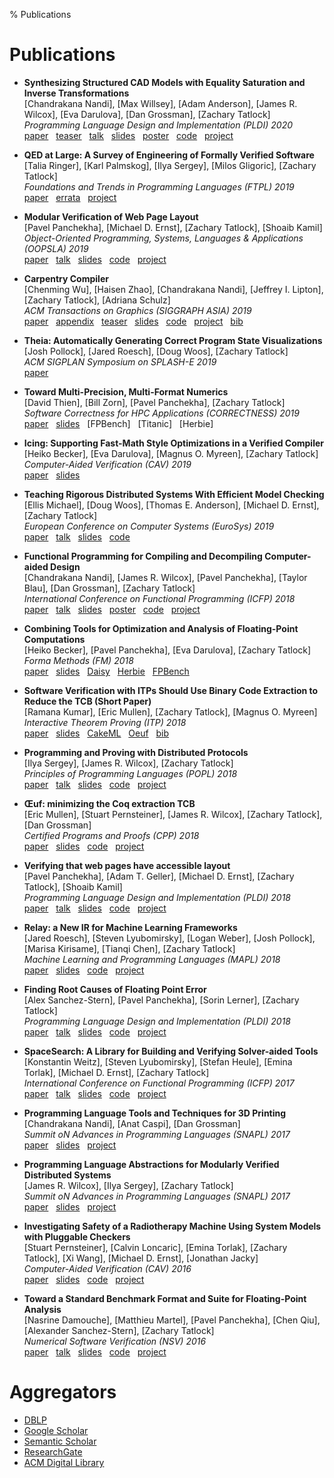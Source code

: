 % Publications

# Publications

- **Synthesizing Structured CAD Models with Equality Saturation and Inverse Transformations** <br>
  [Chandrakana Nandi], [Max Willsey], [Adam Anderson], [James R. Wilcox], [Eva Darulova], [Dan Grossman], [Zachary Tatlock] <br>
  *Programming Language Design and Implementation (PLDI) 2020* <br>
  [paper](pubs/2020-pldi-szalinski-cad-eqsat.pdf) &nbsp;
  [teaser](https://youtu.be/dnIWBnpZqSo?list=PLyrlk8Xaylp5mvxARtX5ncjy9p4X_Ajwd&t=139) &nbsp;
  [talk](https://www.youtube.com/watch?v=2KA602M8t7c) &nbsp;
  [slides](pubs/2020-pldi-szalinski-cad-eqsat-slides.pdf) &nbsp;
  [poster](pubs/2020-pldi-szalinski-cad-eqsat-poster.png) &nbsp;
  [code](https://github.com/uwplse/szalinski/) &nbsp;
  [project](http://incarnate.uwplse.org/) &nbsp;

- **QED at Large: A Survey of Engineering of Formally Verified Software** <br>
  [Talia Ringer], [Karl Palmskog], [Ilya Sergey], [Milos Gligoric], [Zachary Tatlock] <br>
  *Foundations and Trends in Programming Languages (FTPL) 2019* <br>
  [paper](pubs/2019-ftpl-qed-at-large.pdf) &nbsp;
  [errata](https://proofengineering.org/qed_errata.html) &nbsp;
  [project](https://proofengineering.org/) &nbsp;

- **Modular Verification of Web Page Layout** <br>
  [Pavel Panchekha], [Michael D. Ernst], [Zachary Tatlock], [Shoaib Kamil] <br>
  *Object-Oriented Programming, Systems, Languages & Applications (OOPSLA) 2019* <br>
  [paper](pubs/2019-oopsla-troika-modular-layout-verification.pdf) &nbsp;
  [talk](https://www.youtube.com/watch?v=4nFuMh5y9F8) &nbsp;
  [slides](pubs/2019-oopsla-troika-modular-layout-verification-slides.pdf) &nbsp;
  [code](https://github.com/uwplse/cassius/) &nbsp;
  [project](https://cassius.uwplse.org/) &nbsp;

- **Carpentry Compiler** <br>
  [Chenming Wu], [Haisen Zhao], [Chandrakana Nandi], [Jeffrey I. Lipton], [Zachary Tatlock], [Adriana Schulz] <br>
  *ACM Transactions on Graphics (SIGGRAPH ASIA) 2019* <br>
  [paper](pubs/2019-siga-carpentry-compiler.pdf) &nbsp;
  [appendix](pubs/2019-siga-carpentry-compiler-appendix.pdf) &nbsp;
  [teaser](https://www.youtube.com/watch?v=yaXKP7lv-CI) &nbsp;
  [slides](pubs/2019-siga-carpentry-compiler-slides.pptx) &nbsp;
  [code](https://github.com/helm-compiler) &nbsp;
  [project](https://grail.cs.washington.edu/projects/carpentrycompiler/) &nbsp;
  [bib](pubs/2019-siga-carpentry-compiler.bib) &nbsp;

- **Theia: Automatically Generating Correct Program State Visualizations** <br>
  [Josh Pollock], [Jared Roesch], [Doug Woos], [Zachary Tatlock] <br>
  *ACM SIGPLAN Symposium on SPLASH-E 2019* <br>
  [paper](pubs/2019-splashe-theia-psv-viz.pdf) &nbsp;

- **Toward Multi-Precision, Multi-Format Numerics** <br>
  [David Thien], [Bill Zorn], [Pavel Panchekha], [Zachary Tatlock] <br>
  *Software Correctness for HPC Applications (CORRECTNESS) 2019* <br>
  [paper](pubs/2019-correctness-mpmf.pdf) &nbsp;
  [slides](pubs/2019-correctness-mpmf-slides.pdf) &nbsp;
  [FPBench] &nbsp;
  [Titanic] &nbsp;
  [Herbie] &nbsp;

- **Icing: Supporting Fast-Math Style Optimizations in a Verified Compiler** <br>
  [Heiko Becker], [Eva Darulova], [Magnus O. Myreen], [Zachary Tatlock] <br>
  *Computer-Aided Verification (CAV) 2019* <br>
  [paper](pubs/2019-cav-icing-verified-fastmath.pdf) &nbsp;
  [slides](pubs/2019-cav-icing-verified-fastmath-slides.pdf) &nbsp;

- **Teaching Rigorous Distributed Systems With Efficient Model Checking** <br>
  [Ellis Michael], [Doug Woos], [Thomas E. Anderson], [Michael D. Ernst], [Zachary Tatlock] <br>
  *European Conference on Computer Systems (EuroSys) 2019* <br>
  [paper](pubs/2019-eurosys-dslabs.pdf) &nbsp;
  [talk](https://youtu.be/zip-v2aR2WM?t=2693) &nbsp;
  [slides](pubs/2019-eurosys-dslabs-slides.pdf) &nbsp;
  [code](https://github.com/emichael/dslabs) &nbsp;

- **Functional Programming for Compiling and Decompiling Computer-aided Design** <br>
  [Chandrakana Nandi], [James R. Wilcox], [Pavel Panchekha], [Taylor Blau], [Dan Grossman], [Zachary Tatlock] <br>
  *International Conference on Functional Programming (ICFP) 2018* <br>
  [paper](pubs/2018-icfp-reincarnate-cad-decompiler.pdf) &nbsp;
  [talk](https://www.youtube.com/watch?v=u3H70i4AUKs) &nbsp;
  [slides](pubs/2018-icfp-reincarnate-cad-decompiler-slides.pdf) &nbsp;
  [poster](pubs/2018-icfp-reincarnate-cad-decompiler-poster.pdf) &nbsp;
  [code](https://github.com/uwplse/szalinski) &nbsp;
  [project](http://reincarnate.uwplse.org) &nbsp;

- **Combining Tools for Optimization and Analysis of Floating-Point Computations** <br>
  [Heiko Becker], [Pavel Panchekha], [Eva Darulova], [Zachary Tatlock] <br>
  *Forma Methods (FM) 2018* <br>
  [paper](pubs/2018-fm-combining-fp-tools.pdf) &nbsp;
  [slides](pubs/2018-fm-combining-fp-tools-slides.pdf) &nbsp;
  [Daisy](https://github.com/malyzajko/daisy) &nbsp;
  [Herbie](http://herbie.uwplse.org/) &nbsp;
  [FPBench](http://fpbench.org/) &nbsp;

- **Software Verification with ITPs Should Use Binary Code Extraction to Reduce the TCB (Short Paper)** <br>
  [Ramana Kumar], [Eric Mullen], [Zachary Tatlock], [Magnus O. Myreen] <br>
  *Interactive Theorem Proving (ITP) 2018* <br>
  [paper](pubs/2018-itp-binary-code-extraction.pdf) &nbsp;
  [slides](https://easychair.org/smart-slide/slide/pCvQ#) &nbsp;
  [CakeML](https://cakeml.org/) &nbsp;
  [Oeuf](http://oeuf.uwplse.org/) &nbsp;
  [bib](pubs/2018-itp-binary-code-extraction.bib) &nbsp;

- **Programming and Proving with Distributed Protocols** <br>
  [Ilya Sergey], [James R. Wilcox], [Zachary Tatlock] <br>
  *Principles of Programming Languages (POPL) 2018* <br>
  [paper](pubs/2018-popl-disel.pdf) &nbsp;
  [talk](https://www.youtube.com/watch?v=zuuBEXhM4tU) &nbsp;
  [slides](pubs/2018-popl-disel-slides.pdf) &nbsp;
  [code](https://github.com/DistributedComponents/disel) &nbsp;
  [project](https://distributedcomponents.net/) &nbsp;

- **Œuf: minimizing the Coq extraction TCB** <br>
  [Eric Mullen], [Stuart Pernsteiner], [James R. Wilcox], [Zachary Tatlock], [Dan Grossman] <br>
  *Certified Programs and Proofs (CPP) 2018* <br>
  [paper](pubs/2018-cpp-oeuf-coq-compiler.pdf) &nbsp;
  [slides](pubs/2018-cpp-oeuf-coq-compiler-slides.pdf) &nbsp;
  [code](https://github.com/uwplse/oeuf) &nbsp;
  [project](http://oeuf.uwplse.org/) &nbsp;

- **Verifying that web pages have accessible layout** <br>
  [Pavel Panchekha], [Adam T. Geller], [Michael D. Ernst], [Zachary Tatlock], [Shoaib Kamil] <br>
  *Programming Language Design and Implementation (PLDI) 2018* <br>
  [paper](pubs/2018-pldi-vizassert-web-layout.pdf) &nbsp;
  [talk](https://www.youtube.com/watch?v=07efSFKC8XY) &nbsp;
  [slides](pubs/2018-pldi-vizassert-web-layout-slides.pdf) &nbsp;
  [code](https://github.com/uwplse/cassius/) &nbsp;
  [project](https://cassius.uwplse.org/) &nbsp;

- **Relay: a New IR for Machine Learning Frameworks** <br>
  [Jared Roesch], [Steven Lyubomirsky], [Logan Weber], [Josh Pollock], [Marisa Kirisame], [Tianqi Chen], [Zachary Tatlock] <br>
  *Machine Learning and Programming Languages (MAPL) 2018* <br>
  [paper](pubs/2018-mapl-relay-ir.pdf) &nbsp;
  [slides](pubs/2018-mapl-relay-ir-slides.pdf) &nbsp;
  [code](https://github.com/apache/incubator-tvm/issues/1673) &nbsp;
  [project](https://sampl.cs.washington.edu/projects/relay.html) &nbsp;

- **Finding Root Causes of Floating Point Error** <br>
  [Alex Sanchez-Stern], [Pavel Panchekha], [Sorin Lerner], [Zachary Tatlock] <br>
  *Programming Language Design and Implementation (PLDI) 2018* <br>
  [paper](pubs/2018-pldi-herbgrind-fp-error.pdf) &nbsp;
  [talk](https://www.youtube.com/watch?v=bFL6PaPrz8Y) &nbsp;
  [slides](http://herbgrind.ucsd.edu/pldi18-talk/) &nbsp;
  [code](https://github.com/uwplse/herbgrind) &nbsp;
  [project](http://herbgrind.ucsd.edu/) &nbsp;

- **SpaceSearch: A Library for Building and Verifying Solver-aided Tools** <br>
  [Konstantin Weitz], [Steven Lyubomirsky], [Stefan Heule], [Emina Torlak], [Michael D. Ernst], [Zachary Tatlock] <br>
  *International Conference on Functional Programming (ICFP) 2017* <br>
  [paper](pubs/2017-icfp-spacesearch-verifying-solver-aided-tools.pdf) &nbsp;
  [talk](https://www.youtube.com/watch?v=dCx_E2SqcWE) &nbsp;
  [slides](pubs/2017-icfp-spacesearch-verifying-solver-aided-tools-slides.pdf) &nbsp;
  [code](https://github.com/uwplse/bagpipe) &nbsp;
  [project](http://bagpipe.uwplse.org/bagpipe/) &nbsp;

- **Programming Language Tools and Techniques for 3D Printing** <br>
  [Chandrakana Nandi], [Anat Caspi], [Dan Grossman] <br>
  *Summit oN Advances in Programming Languages (SNAPL) 2017* <br>
  [paper](pubs/2017-snapl-incarnate-pl-for-3d-printing.pdf) &nbsp;
  [slides](pubs/2017-snapl-incarnate-pl-for-3d-printing-slides.pdf) &nbsp;
  [project](http://incarnate.uwplse.org/) &nbsp;

- **Programming Language Abstractions for Modularly Verified Distributed Systems** <br>
  [James R. Wilcox], [Ilya Sergey], [Zachary Tatlock] <br>
  *Summit oN Advances in Programming Languages (SNAPL) 2017* <br>
  [paper](pubs/2017-snapl-disel-pl-for-distributed-systems.pdf) &nbsp;
  [slides](pubs/2017-snapl-disel-pl-for-distributed-systems-slides.pdf) &nbsp;
  [project](https://distributedcomponents.net) &nbsp;

- **Investigating Safety of a Radiotherapy Machine Using System Models with Pluggable Checkers** <br>
  [Stuart Pernsteiner], [Calvin Loncaric], [Emina Torlak], [Zachary Tatlock], [Xi Wang], [Michael D. Ernst], [Jonathan Jacky] <br>
  *Computer-Aided Verification (CAV) 2016* <br>
  [paper](pubs/2016-cav-neutrons-radiotherapy-safety.pdf) &nbsp;
  [slides](pubs/2016-cav-neutrons-radiotherapy-safety-slides.pdf) &nbsp;
  [code](https://github.com/uwplse/neutrons) &nbsp;
  [project](http://neutrons.uwplse.org) &nbsp;

- **Toward a Standard Benchmark Format and Suite for Floating-Point Analysis** <br>
  [Nasrine Damouche], [Matthieu Martel], [Pavel Panchekha], [Chen Qiu], [Alexander Sanchez-Stern], [Zachary Tatlock] <br>
  *Numerical Software Verification (NSV) 2016* <br>
  [paper](pubs/2016-nsv-fpbench.pdf) &nbsp;
  [talk](https://www.youtube.com/watch?v=SRE2Gky381M) &nbsp;
  [slides](pubs/2016-nsv-fpbench-slides.pdf) &nbsp;
  [code](https://github.com/FPBench/FPBench) &nbsp;
  [project](http://fpbench.org/) &nbsp;

# Aggregators

- [DBLP](https://dblp.org/pers/t/Tatlock:Zachary.html)
- [Google Scholar](https://scholar.google.com/citations?user=jz2Tvk4AAAAJ&hl=en)
- [Semantic Scholar](https://www.semanticscholar.org/author/Zachary-Tatlock/2272813)
- [ResearchGate](https://www.researchgate.net/profile/Zachary_Tatlock)
- [ACM Digital Library](https://dl.acm.org/profile/81392605383)
